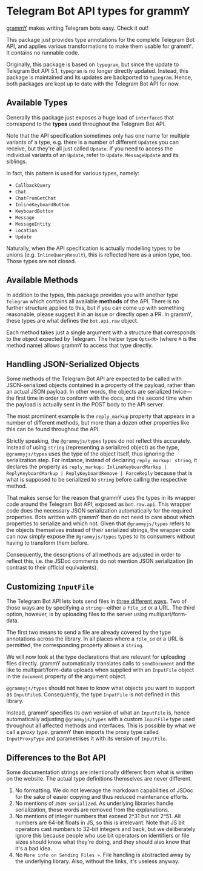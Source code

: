 # Telegram Bot API types for grammY

[grammY](https://github.com/grammyjs/grammY) makes writing Telegram bots easy. Check it out!

This package just provides type annotations for the complete Telegram Bot API, and applies various transformations to make them usable for grammY. It contains no runnable code.

Originally, this package is based on `typegram`, but since the update to Telegram Bot API 5.1, `typegram` is no longer directly updated. Instead, this package is maintained and its updates are backported to `typegram`. Hence, both packages are kept up to date with the Telegram Bot API for now.

## Available Types

Generally this package just exposes a huge load of `interface`s that correspond to the **types** used throughout the Telegram Bot API.

Note that the API specification sometimes only has one name for multiple variants of a type, e.g. there is a number of different `Update`s you can receive, but they're all just called `Update`.
If you need to access the individual variants of an `Update`, refer to `Update.MessageUpdate` and its siblings.

In fact, this pattern is used for various types, namely:

- `CallbackQuery`
- `Chat`
- `ChatFromGetChat`
- `InlineKeyboardButton`
- `KeyboardButton`
- `Message`
- `MessageEntity`
- `Location`
- `Update`

Naturally, when the API specification is actually modelling types to be unions (e.g. `InlineQueryResult`), this is reflected here as a union type, too.
Those types are not closed.

## Available Methods

In addition to the types, this package provides you with another type `Telegram` which contains all available **methods** of the API.
There is no further structure applied to this, but if you can come up with something reasonable, please suggest it in an issue or directly open a PR.
In grammY, these types are what defines the `bot.api.raw` object.

Each method takes just a single argument with a structure that corresponds to the object expected by Telegram.
The helper type `Opts<M>` (where `M` is the method name) allows grammY to access that type directly.

## Handling JSON-Serialized Objects

Some methods of the Telegram Bot API are expected to be called with JSON-serialized objects contained in a property of the payload, rather than an actual JSON payload.
In other words, the objects are serialized twice—the first time in order to conform with the docs, and the second time when the payload is actually sent in the POST body to the API server.

The most prominent example is the `reply_markup` property that appears in a number of different methods, but more than a dozen other properties like this can be found throughout the API.

Strictly speaking, the `@grammyjs/types` types do not reflect this accurately.
Instead of using `string` (representing a serialized object) as the type, `@grammyjs/types` uses the type of the object itself, thus ignoring the serialization step.
For instance, instead of declaring `reply_markup: string`, it declares the property as `reply_markup: InlineKeyboardMarkup | ReplyKeyboardMarkup | ReplyKeyboardRemove | ForceReply` because that is what is supposed to be serialized to `string` before calling the respective method.

That makes sense for the reason that grammY uses the types in its wrapper code around the Telegram Bot API, exposed as `bot.raw.api`.
This wrapper code does the necessary JSON serialization automatically for the required properties.
Bots written with grammY then do not need to care about which properties to serialize and which not.
Given that `@grammyjs/types` refers to the objects themselves instead of their serialized strings, the wrapper code can now simply expose the `@grammyjs/types` types to its consumers without having to transform them before.

Consequently, the descriptions of all methods are adjusted in order to reflect this, i.e. the JSDoc comments do not mention JSON serialization (in contrast to their official equivalents).

## Customizing `InputFile`

The Telegram Bot API lets bots send files in [three different ways](https://core.telegram.org/bots/api#sending-files).
Two of those ways are by specifying a `string`—either a `file_id` or a URL.
The third option, however, is by uploading files to the server using multipart/form-data.

The first two means to send a file are already covered by the type annotations across the library.
In all places where a `file_id` or a URL is permitted, the corresponding property allows a `string`.

We will now look at the type declarations that are relevant for uploading files directly.
grammY automatically translates calls to `sendDocument` and the like to multipart/form-data uploads when supplied with an `InputFile` object in the `document` property of the argument object.

`@grammyjs/types` should not have to know what objects you want to support as `InputFile`s.
Consequently, the type `InputFile` is not defined in this library.

Instead, grammY specifies its own version of what an `InputFile` is, hence automatically adjusting `@grammyjs/types` with a custom `InputFile` type used throughout all affected methods and interfaces.
This is possible by what we call a _proxy type_.
grammY then imports the proxy type called `InputProxyType` and parametrises it with its version of `InputFile`.

## Differences to the Bot API

Some documentation strings are intentionally different from what is written on the website.
The actual type definitions themselves are never different.

1. No formatting.
   We do not leverage the markdown capabilities of JSDoc for the sake of easier copying and thus reduced maintenance efforts.
2. No mentions of `JSON-serialized`.
   As underlying libraries handle serialization, these words are removed from the explanations.
3. No mentions of integer numbers that exceed 2^31 but not 2^51.
   All numbers are 64-bit floats in JS, so this is irrelevant.
   Note that JS bit operators cast numbers to 32-bit integers and back, but we deliberately ignore this because people who use bit operators on identifiers or file sizes should know what they're doing, and they should also know that it's a bad idea.
4. No `More info on Sending Files »`.
   File handling is abstracted away by the underlying library.
   Also, without the links, it's useless anyway.
